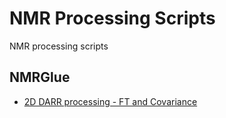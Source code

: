 # NMR Processing Scripts
NMR processing scripts

## NMRGlue

* [2D DARR processing - FT and Covariance](darr-nmrglue-ft-cov/darr-nmrglue-ft-cov.md)